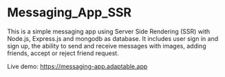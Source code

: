 # Messaging_App_SSR
This is a simple messaging app using Server Side Rendering (SSR) with Node.js, Express.js and mongodb as database. It includes user sign in and sign up, the ability to send and receive messages with images, adding friends, accept or reject friend request.

Live demo: https://messaging-app.adaptable.app